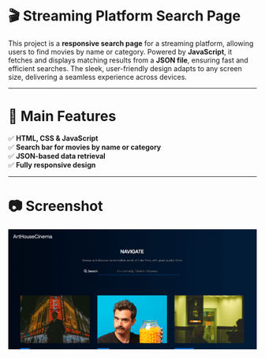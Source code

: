 # **🎬 Streaming Platform Search Page**  

This project is a **responsive search page** for a streaming platform, allowing users to find movies by name or category. Powered by **JavaScript**, it fetches and displays matching results from a **JSON file**, ensuring fast and efficient searches. The sleek, user-friendly design adapts to any screen size, delivering a seamless experience across devices.  

---

# **🚀 Main Features**  

✅ **HTML, CSS & JavaScript**  
✅ **Search bar for movies by name or category**  
✅ **JSON-based data retrieval**  
✅ **Fully responsive design**  

---

#  📷 Screenshot
![Screenshot](./screenshot/img1.PNG)
